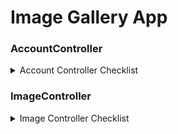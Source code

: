 # Image Gallery App


### AccountController
<details> <summary> Account Controller Checklist </summary>

- [ ] Login (POST)
- [ ] Logout (POST)
- [ ] forgotPassword (POST)
- [ ] updateProfile (POST)
- [ ] viewProfile (GET)
- [ ] changePassword (POST)
- [ ] verifyEmail (GET)

</details>

### ImageController
<details> <summary>Image Controller Checklist</summary>

- [ ] Upload image (POST)
	<details> <summary> Upload Criteria </summary>
	- - [ ] Compress image
	- - [ ] Convert image
	- - [ ] Extract Exif Dat
	- - [ ] save image locally
	</details>

</details>

